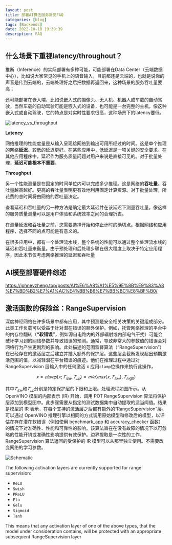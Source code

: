 ```yaml
---
layout: post
title: 部署AI算法服务常见FAQ
categories: [blog]
tags: [Backends]
date: 2022-10-10 19:39:39
description: FAQ
---
```



## 什么场景下重视latency/throughout？

推断（Inference）的实际部署有多种可能，可能部署在Data Center（云端数据中心），比如说大家常见的手机上的语音输入，目前都还是云端的，也就是说你的声音是传到云端的，云端处理好之后把数据再返回来，这种场景的服务吞吐量要高；

还可能部署在嵌入端，比如说嵌入式的摄像头、无人机、机器人或车载的自动驾驶，当然车载的自动驾驶可能是嵌入式的设备，也可能是一台完整的主机，像这种嵌入式或自动驾驶，它的特点是对实时性要求很高，这种场景下的latency要低。

![latency_vs_throughput](https://cdn.jsdelivr.net/gh/cwlseu/deepindeed_repo@main/images/latency_vs_throughput.png)



**Latency**

网络推理的性能度量是从输入呈现给网络到输出可用所经过的时间。这是单个推理的网络**延迟**。较低的延迟更好。在某些应用中，低延迟是一项关键的安全要求。在其他应用程序中，延迟作为服务质量问题对用户来说是直接可见的。对于批量处理，**延迟可能根本不重要**。

**Throughput**

另一个性能测量是在固定的时间单位内可以完成多少推理。这是网络的**吞吐量**。吞吐量越高越好。更高的吞吐量表明更有效地利用固定计算资源。对于批量处理，所花费的总时间将由网络的吞吐量决定。

查看延迟和吞吐量的另一种方法是确定最大延迟并在该延迟下测量吞吐量。像这样的服务质量测量可以是用户体验和系统效率之间的合理折衷。

在测量延迟和吞吐量之前，您需要选择开始和停止计时的确切点。根据网络和应用程序，选择不同的点可能是有意义的。

在很多应用中，都有一个处理流水线，整个系统的性能可以通过整个处理流水线的延迟和吞吐量来衡量。由于预处理和后处理步骤在很大程度上取决于特定应用程序，因此本节仅考虑网络推理的延迟和吞吐量

## AI模型部署硬件综述

https://johneyzheng.top/posts/AI%E6%A8%A1%E5%9E%8B%E9%83%A8%E7%BD%B2%E7%A1%AC%E4%BB%B6%E7%BB%BC%E8%BF%B0/



## 激活函数的保险丝：RangeSupervision

深度神经网络在许多场景中都有应用，其中预测是安全相关决策的关键组成部分。此类工作负载可以受益于针对潜在错误的额外保护。例如，托管网络推理的平台中的内存位翻转（**“软错误”**，例如源自电路内的外部辐射或内部电气干扰）可能会破坏学习到的网络参数并导致错误的预测。通常，导致非常大的参数值的错误会对网络行为产生更剧烈的影响。此处描述的范围监督算法（“RangeSupervision”）在已经存在的激活层之后建立并插入额外的保护层。这些层会截断发现超出预期激活范围的值，以减轻潜在平台错误的痕迹。他们在推理过程中通过对 RangeSupervision 层输入中的任何激活 x 应用`clamp`位操作来执行此操作，

$$𝑥=𝑐𝑙𝑎𝑚𝑝(𝑥;𝑇_{𝑙𝑜𝑤},𝑇_{𝑢𝑝})=𝑚𝑖𝑛(𝑚𝑎𝑥(𝑥,𝑇_{𝑙𝑜𝑤}),𝑇_{ℎ𝑖gh})$$

其中$𝑇_{𝑙𝑜𝑤}$和$𝑇_{𝑢𝑝}$分别是特定保护层的下限和上限。处理流程如图所示。从 OpenVINO 模型的内部表示 (IR) 开始，调用 POT RangeSupervision 算法将保护层添加到模型图中。此步骤需要从指定的测试数据集中自动提取的适当阈值。结果是模型的 IR 表示，在每个支持的激活层之后都有额外的“RangeSupervision”层。可以通过 OpenVINO 推理引擎以相同的方式调用原始模型和修改后的模型，以评估在存在潜在软错误（例如使用 benchmark_app 和 accuracy_checker 函数）的情况下对准确性、性能和可靠性的影响。该算法旨在在没有故障的情况下以可忽略的性能开销或准确性影响提供有效保护。边界提取是一次性的工作，RangeSupervision 算法返回的受保护的 IR 模型可以从那里独立使用。不需要改变网络的学习参数。

![Schematic](https://cdn.jsdelivr.net/gh/cwlseu/deepindeed_repo@main/images/rangesupervision.png)

The following activation layers are currently supported for range supervision:

- `ReLU`
- `Swish`
- `PReLU`
- `Elu`
- `Gelu`
- `Sigmoid`
- `Tanh`

This means that any activation layer of one of the above types, that the model under consideration contains, will be protected with an appropriate subsequent RangeSupervision layer

